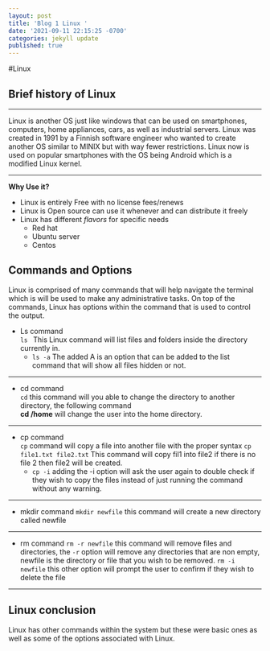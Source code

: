 ```yaml
---
layout: post
title: 'Blog 1 Linux '
date: '2021-09-11 22:15:25 -0700'
categories: jekyll update
published: true
---
```

#Linux

## Brief history of Linux 
---
Linux is another OS just like windows that can be used on smartphones, computers, home appliances, cars, as well as industrial servers. Linux was created in 1991 by a Finnish software engineer who wanted to create another OS similar to MINIX but with way fewer restrictions. Linux now is used on popular smartphones with the OS being Android which is a modified Linux kernel. 
___

**Why Use it?**
* Linux is entirely Free with no license fees/renews
* Linux is Open source can use it whenever and can distribute it freely
* Linux has different _flavors_ for specific needs 
	* Red hat 
    * Ubuntu server
    * Centos

    
 
## Commands and Options

Linux is comprised of many commands that will help navigate the terminal which is will be used to make any administrative tasks. On top of the commands, Linux has options within the command that is used to control the output. 

- Ls command\
	`ls ` This Linux command will list files and folders inside the directory currently in. 
 	- `ls -a` The added A is an option that can be added to the list command that will show all files hidden or not.
___
- cd command\
`cd` this command will you able to change the directory to another directory, the following command\
  **cd /home**  will change the user into the home directory.
____
- cp command\
`cp` command will copy a file into another file with the proper syntax 
`cp file1.txt file2.txt` This command will copy fil1 into file2 if there is no file 2 then file2 will be created.
	- `cp -i` adding the -i option will ask the user again to double check if they wish to copy the files instead of just running the command without any warning.
___
- mkdir command
`mkdir newfile` this command will create a new directory called newfile
___
- rm command 
`rm -r newfile` this command will remove files and directories, the `-r` option will remove any directories that are non empty, newfile is the directory or file that you wish to be removed.
`rm -i newfile` this other option will prompt the user to confirm if they wish to delete the file 
 _____
 ## Linux conclusion 
 Linux has other commands within the system but these were basic ones as well as some of the options associated with Linux.